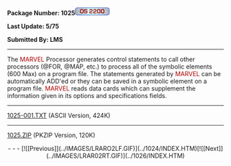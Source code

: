 <x-sas-window top="258" bottom="768" left="40" right="570">



<b>Package Number: 1025</b>![](../IMAGES/OS2200.JPG)


<b>Last Update: 5/75</b>


<b>Submitted By: LMS</b>


&#10;
- - -
The <font color="#AF0000">MARVEL</font> Processor generates control
statements to call other processors (@FOR, @MAP, etc.) to process all
of the symbolic elements (600 Max) on a program file. The statements
generated by <font color="#AF0000">MARVEL</font> can be automatically
ADD'ed or they can be saved in a symbolic element on a program file.
<font color="#AF0000">MARVEL</font> reads data cards which can
supplement the information given in its options and specifications
fields.


&#10;
- - -
[1025-001.TXT](1025-001.TXT)
(ASCII Version, 424K)


&#10;
- - -
[1025.ZIP](1025.ZIP)
(PKZIP Version, 120K)

<center>
- - -
[![[Previous]](../IMAGES/LRARO2LF.GIF)](../1024/INDEX.HTM)[![[Next]](../IMAGES/LRAR02RT.GIF)](../1026/INDEX.HTM)
</center>


</x-sas-window>
